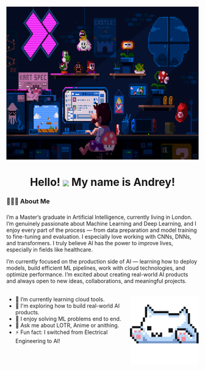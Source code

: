 <br clear="both">

<div align="center">
  <img height="400" width="950" src="./assets/225813708-98b745f2-7d22-48cf-9150-083f1b00d6c9.gif" />
</div>

###

<h1 align="center">
  Hello!
  <img src="https://user-images.githubusercontent.com/18350557/176309783-0785949b-9127-417c-8b55-ab5a4333674e.gif" width="40" style="vertical-align: middle;" />
  My name is Andrey!
</h1>

###

<h3 align="left">🧑🏻‍💻 About Me </h3>

###

<p align="left">I’m a Master’s graduate in Artificial Intelligence, currently living in London. I’m genuinely passionate about Machine Learning and Deep Learning, and I enjoy every part of the process — from data preparation and model training to fine-tuning and evaluation. I especially love working with CNNs, DNNs, and transformers. I truly believe AI has the power to improve lives, especially in fields like healthcare.

I’m currently focused on the production side of AI — learning how to deploy models, build efficient ML pipelines, work with cloud technologies, and optimize performance. I’m excited about creating real-world AI products and always open to new ideas, collaborations, and meaningful projects.<br><br>


- 🌱 I’m currently learning cloud tools. <img align="right" src="./assets/226127923-0e8b7792-7b3c-462b-951b-63c96ba1a5af.gif" width="180" />
- 🔭 I'm exploring how to build real-world AI products.
- 🎯 I enjoy solving ML problems end to end.
- 💬 Ask me about LOTR, Anime or anithing.
- ⚡ Fun fact: I switched from Electrical Engineering to AI!





